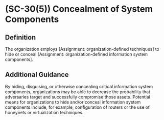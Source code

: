 
# (SC-30(5)) Concealment of System Components

## Definition

The organization employs [Assignment: organization-defined techniques] to hide or conceal [Assignment: organization-defined information system components].

## Additional Guidance

By hiding, disguising, or otherwise concealing critical information system components, organizations may be able to decrease the probability that adversaries target and successfully compromise those assets. Potential means for organizations to hide and/or conceal information system components include, for example, configuration of routers or the use of honeynets or virtualization techniques.
